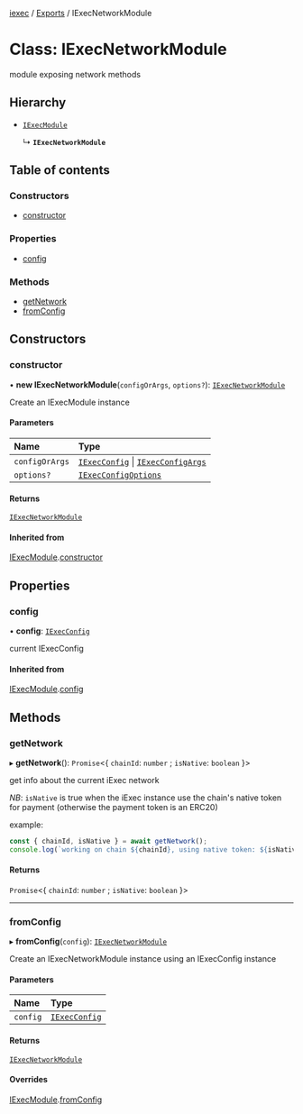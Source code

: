 [iexec](../README.md) / [Exports](../modules.md) / IExecNetworkModule

# Class: IExecNetworkModule

module exposing network methods

## Hierarchy

- [`IExecModule`](IExecModule.md)

  ↳ **`IExecNetworkModule`**

## Table of contents

### Constructors

- [constructor](IExecNetworkModule.md#constructor)

### Properties

- [config](IExecNetworkModule.md#config)

### Methods

- [getNetwork](IExecNetworkModule.md#getnetwork)
- [fromConfig](IExecNetworkModule.md#fromconfig)

## Constructors

### constructor

• **new IExecNetworkModule**(`configOrArgs`, `options?`): [`IExecNetworkModule`](IExecNetworkModule.md)

Create an IExecModule instance

#### Parameters

| Name | Type |
| :------ | :------ |
| `configOrArgs` | [`IExecConfig`](IExecConfig.md) \| [`IExecConfigArgs`](../interfaces/IExecConfigArgs.md) |
| `options?` | [`IExecConfigOptions`](../interfaces/IExecConfigOptions.md) |

#### Returns

[`IExecNetworkModule`](IExecNetworkModule.md)

#### Inherited from

[IExecModule](IExecModule.md).[constructor](IExecModule.md#constructor)

## Properties

### config

• **config**: [`IExecConfig`](IExecConfig.md)

current IExecConfig

#### Inherited from

[IExecModule](IExecModule.md).[config](IExecModule.md#config)

## Methods

### getNetwork

▸ **getNetwork**(): `Promise`<{ `chainId`: `number` ; `isNative`: `boolean`  }\>

get info about the current iExec network

_NB_: `isNative` is true when the iExec instance use the chain's native token for payment (otherwise the payment token is an ERC20)

example:
```js
const { chainId, isNative } = await getNetwork();
console.log(`working on chain ${chainId}, using native token: ${isNative}`);
```

#### Returns

`Promise`<{ `chainId`: `number` ; `isNative`: `boolean`  }\>

___

### fromConfig

▸ **fromConfig**(`config`): [`IExecNetworkModule`](IExecNetworkModule.md)

Create an IExecNetworkModule instance using an IExecConfig instance

#### Parameters

| Name | Type |
| :------ | :------ |
| `config` | [`IExecConfig`](IExecConfig.md) |

#### Returns

[`IExecNetworkModule`](IExecNetworkModule.md)

#### Overrides

[IExecModule](IExecModule.md).[fromConfig](IExecModule.md#fromconfig)
